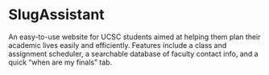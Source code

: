 # SlugAssistant

An easy-to-use website for UCSC students aimed at helping them plan their academic lives easily and efficiently. Features include a class and assignment scheduler, a searchable database of faculty contact info, and a quick “when are my finals” tab.
